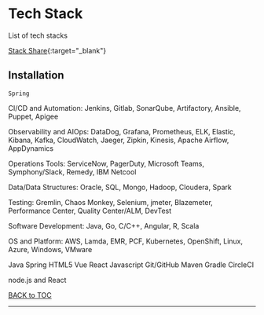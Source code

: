 # Tech Stack

List of tech stacks

[Stack Share](https://stackshare.io/){:target="_blank"}


## Installation

    Spring
    
CI/CD and Automation: 
Jenkins, Gitlab, SonarQube, Artifactory, Ansible, Puppet, Apigee

Observability and AIOps: 
DataDog, Grafana, Prometheus, ELK, Elastic, Kibana, Kafka, CloudWatch, Jaeger, Zipkin, Kinesis, Apache Airflow, AppDynamics

Operations Tools: 
ServiceNow, PagerDuty, Microsoft Teams, Symphony/Slack, Remedy, IBM Netcool

Data/Data Structures: 
Oracle, SQL, Mongo, Hadoop, Cloudera, Spark

Testing: 
Gremlin, Chaos Monkey, Selenium, jmeter, Blazemeter, Performance Center, Quality Center/ALM, DevTest

Software Development: 
Java, Go, C/C++, Angular, R, Scala

OS and Platform: 
AWS, Lamda, EMR, PCF, Kubernetes, OpenShift, Linux, Azure, Windows, VMware

Java
Spring
HTML5
Vue
React
Javascript
Git/GitHub
Maven
Gradle
CircleCI

node.js and React



[BACK to TOC](./../README.md)

----------